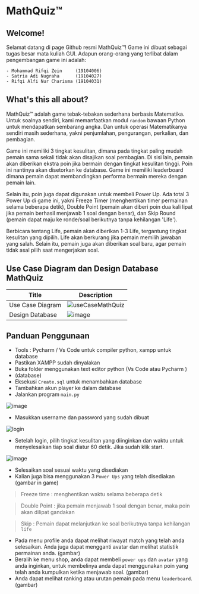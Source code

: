 # MathQuiz™

## Welcome!
Selamat datang di page Github resmi MathQuiz™! Game ini dibuat
sebagai tugas besar mata kuliah GUI. Adapun orang-orang yang
terlibat dalam pengembangan game ini adalah:
```
- Mohammad Rifqi Zein     (19104006)
- Satria Adi Nugraha      (19104027)
- Rifqi Alfi Nur Charisma (19104031)
```

## What's this all about?

MathQuiz™ adalah game tebak-tebakan sederhana berbasis 
Matematika. Untuk soalnya sendiri, kami memanfaatkan
modul `random` bawaan Python untuk mendapatkan sembarang
angka. Dan untuk operasi Matematikanya sendiri masih sederhana,
yakni penjumlahan, pengurangan, perkalian, dan pembagian.

Game ini memiliki 3 tingkat kesulitan, dimana pada tingkat
paling mudah pemain sama sekali tidak akan disajikan soal
pembagian. Di sisi lain, pemain akan diberikan ekstra poin
jika bermain dengan tingkat kesulitan tinggi. Poin ini
nantinya akan disetorkan ke database. Game ini memiliki
leaderboard dimana pemain dapat membandingkan performa
bermain mereka dengan pemain lain.

Selain itu, poin juga dapat digunakan untuk membeli Power Up.
Ada total 3 Power Up di game ini, yakni Freeze Timer
(menghentikan timer permainan selama beberapa detik),
Double Point (pemain akan diberi poin dua kali lipat
jika pemain berhasil menjawab 1 soal dengan benar), dan
Skip Round (pemain dapat maju ke ronde/soal berikutnya
tanpa kehilangan 'Life').

Berbicara tentang Life, pemain akan diberikan 1-3 Life,
tergantung tingkat kesulitan yang dipilih. Life akan berkurang
jika pemain memilih jawaban yang salah. Selain itu, pemain
juga akan diberikan soal baru, agar pemain tidak asal pilih
saat mengerjakan soal.

## Use Case Diagram dan Design Database MathQuiz

| Title | Description |
| ----- | ----------- |
| Use Case Diagram | ![useCaseMathQuiz](https://user-images.githubusercontent.com/58881125/127613895-d7b902e1-f027-4f63-a57a-1b7b0fefb38a.png) |
| Design Database | ![image](https://user-images.githubusercontent.com/34876769/127609877-5e800c2b-f3fb-4d89-9500-bdf863b119c7.png) |

## Panduan Penggunaan
- Tools : Pycharm / Vs Code untuk compiler python, xampp untuk database
- Pastikan XAMPP sudah dinyalakan
- Buka folder menggunakan text editor python (Vs Code atau Pycharm )
- (database)
- Eksekusi `Create.sql` untuk menambahkan database
- Tambahkan akun player ke dalam database
- Jalankan program `main.py`

![image](https://user-images.githubusercontent.com/58881125/127616250-589b12b7-612f-4aab-ad4f-b2ef796f99be.png)

- Masukkan username dan password yang sudah dibuat

![login](https://user-images.githubusercontent.com/34876769/127620801-7f82473d-3f80-41a1-aa94-63d61313abe5.png)
- Setelah login, pilih tingkat kesulitan yang diinginkan dan waktu untuk menyelesaikan tiap soal diatur 60 detik. Jika sudah klik start.

![image](https://user-images.githubusercontent.com/58881125/127616070-58f2a1e7-9d00-4ec9-8e7a-4a78199ee0de.png)
- Selesaikan soal sesuai waktu yang disediakan
- Kalian juga bisa menggunakan 3 `Power Ups` yang telah disediakan
(gambar in game)

> Freeze time : menghentikan waktu selama beberapa detik

> Double Point : jika pemain menjawab 1 soal dengan benar, maka poin akan dilipat gandakan

> Skip : Pemain dapat melanjutkan ke soal berikutnya tanpa kehilangan `life`

- Pada menu profile anda dapat melihat riwayat match yang telah anda selesaikan. Anda juga dapat mengganti avatar dan melihat statistik permainan anda.
(gambar)
- Beralih ke menu shop, anda dapat membeli `power ups` dan `avatar` yang anda inginkan, untuk membelinya anda dapat menggunakan poin yang telah anda kumpulkan ketika menjawab soal.
(gambar)
- Anda dapat melihat ranking atau urutan pemain pada menu `leaderboard`.
(gambar)
